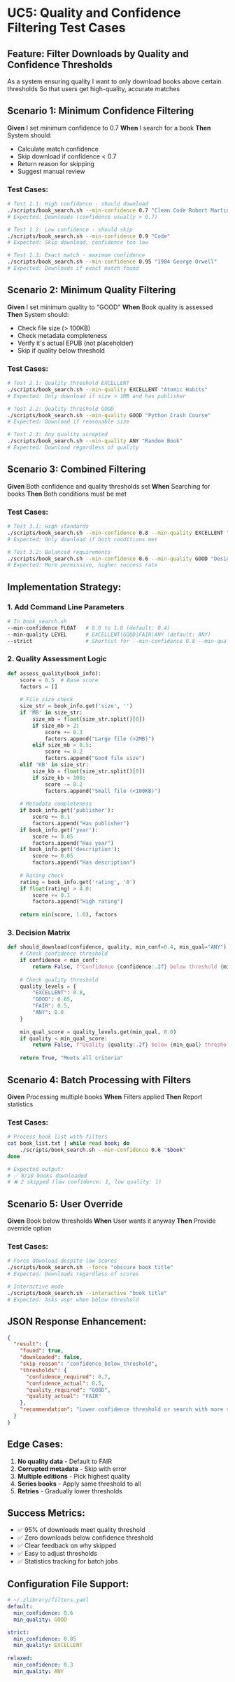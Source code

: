 # UC5: Quality and Confidence Filtering Test Cases

## Feature: Filter Downloads by Quality and Confidence Thresholds
As a system ensuring quality
I want to only download books above certain thresholds
So that users get high-quality, accurate matches

## Scenario 1: Minimum Confidence Filtering
**Given** I set minimum confidence to 0.7
**When** I search for a book
**Then** System should:
  - Calculate match confidence
  - Skip download if confidence < 0.7
  - Return reason for skipping
  - Suggest manual review

### Test Cases:
```bash
# Test 1.1: High confidence - should download
./scripts/book_search.sh --min-confidence 0.7 "Clean Code Robert Martin"
# Expected: Downloads (confidence usually > 0.7)

# Test 1.2: Low confidence - should skip
./scripts/book_search.sh --min-confidence 0.9 "Code"
# Expected: Skip download, confidence too low

# Test 1.3: Exact match - maximum confidence
./scripts/book_search.sh --min-confidence 0.95 "1984 George Orwell"
# Expected: Downloads if exact match found
```

## Scenario 2: Minimum Quality Filtering
**Given** I set minimum quality to "GOOD"
**When** Book quality is assessed
**Then** System should:
  - Check file size (> 100KB)
  - Check metadata completeness
  - Verify it's actual EPUB (not placeholder)
  - Skip if quality below threshold

### Test Cases:
```bash
# Test 2.1: Quality threshold EXCELLENT
./scripts/book_search.sh --min-quality EXCELLENT "Atomic Habits"
# Expected: Only download if size > 1MB and has publisher

# Test 2.2: Quality threshold GOOD
./scripts/book_search.sh --min-quality GOOD "Python Crash Course"
# Expected: Download if reasonable size

# Test 2.3: Any quality accepted
./scripts/book_search.sh --min-quality ANY "Random Book"
# Expected: Download regardless of quality
```

## Scenario 3: Combined Filtering
**Given** Both confidence and quality thresholds set
**When** Searching for books
**Then** Both conditions must be met

### Test Cases:
```bash
# Test 3.1: High standards
./scripts/book_search.sh --min-confidence 0.8 --min-quality EXCELLENT "Clean Architecture"
# Expected: Only download if both conditions met

# Test 3.2: Balanced requirements
./scripts/book_search.sh --min-confidence 0.6 --min-quality GOOD "Design Patterns"
# Expected: More permissive, higher success rate
```

## Implementation Strategy:

### 1. Add Command Line Parameters
```bash
# In book_search.sh
--min-confidence FLOAT   # 0.0 to 1.0 (default: 0.4)
--min-quality LEVEL      # EXCELLENT|GOOD|FAIR|ANY (default: ANY)
--strict                 # Shortcut for --min-confidence 0.8 --min-quality GOOD
```

### 2. Quality Assessment Logic
```python
def assess_quality(book_info):
    score = 0.5  # Base score
    factors = []
    
    # File size check
    size_str = book_info.get('size', '')
    if 'MB' in size_str:
        size_mb = float(size_str.split()[0])
        if size_mb > 2:
            score += 0.3
            factors.append("Large file (>2MB)")
        elif size_mb > 0.5:
            score += 0.2
            factors.append("Good file size")
    elif 'KB' in size_str:
        size_kb = float(size_str.split()[0])
        if size_kb < 100:
            score -= 0.2
            factors.append("Small file (<100KB)")
    
    # Metadata completeness
    if book_info.get('publisher'):
        score += 0.1
        factors.append("Has publisher")
    if book_info.get('year'):
        score += 0.05
        factors.append("Has year")
    if book_info.get('description'):
        score += 0.05
        factors.append("Has description")
    
    # Rating check
    rating = book_info.get('rating', '0')
    if float(rating) > 4.0:
        score += 0.1
        factors.append("High rating")
    
    return min(score, 1.0), factors
```

### 3. Decision Matrix
```python
def should_download(confidence, quality, min_conf=0.4, min_qual="ANY"):
    # Check confidence threshold
    if confidence < min_conf:
        return False, f"Confidence {confidence:.2f} below threshold {min_conf}"
    
    # Check quality threshold
    quality_levels = {
        "EXCELLENT": 0.8,
        "GOOD": 0.65,
        "FAIR": 0.5,
        "ANY": 0.0
    }
    
    min_qual_score = quality_levels.get(min_qual, 0.0)
    if quality < min_qual_score:
        return False, f"Quality {quality:.2f} below {min_qual} threshold"
    
    return True, "Meets all criteria"
```

## Scenario 4: Batch Processing with Filters
**Given** Processing multiple books
**When** Filters applied
**Then** Report statistics

### Test Cases:
```bash
# Process book list with filters
cat book_list.txt | while read book; do
    ./scripts/book_search.sh --min-confidence 0.6 "$book"
done

# Expected output:
# ✅ 8/10 books downloaded
# ❌ 2 skipped (low confidence: 1, low quality: 1)
```

## Scenario 5: User Override
**Given** Book below thresholds
**When** User wants it anyway
**Then** Provide override option

### Test Cases:
```bash
# Force download despite low scores
./scripts/book_search.sh --force "obscure book title"
# Expected: Downloads regardless of scores

# Interactive mode
./scripts/book_search.sh --interactive "book title"
# Expected: Asks user when below threshold
```

## JSON Response Enhancement:
```json
{
  "result": {
    "found": true,
    "downloaded": false,
    "skip_reason": "confidence_below_threshold",
    "thresholds": {
      "confidence_required": 0.7,
      "confidence_actual": 0.5,
      "quality_required": "GOOD",
      "quality_actual": "FAIR"
    },
    "recommendation": "Lower confidence threshold or search with more specific terms"
  }
}
```

## Edge Cases:
1. **No quality data** - Default to FAIR
2. **Corrupted metadata** - Skip with error
3. **Multiple editions** - Pick highest quality
4. **Series books** - Apply same threshold to all
5. **Retries** - Gradually lower thresholds

## Success Metrics:
- ✅ 95% of downloads meet quality threshold
- ✅ Zero downloads below confidence threshold
- ✅ Clear feedback on why skipped
- ✅ Easy to adjust thresholds
- ✅ Statistics tracking for batch jobs

## Configuration File Support:
```yaml
# ~/.zlibrary/filters.yaml
default:
  min_confidence: 0.6
  min_quality: GOOD

strict:
  min_confidence: 0.85
  min_quality: EXCELLENT
  
relaxed:
  min_confidence: 0.3
  min_quality: ANY
```